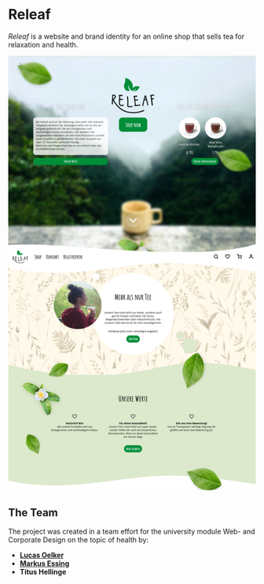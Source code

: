 # Releaf

_Releaf_ is a website and brand identity for an online shop that sells tea for relaxation and health.

![Startpage Screenshot](docs/images/startpage.png)

## The Team

The project was created in a team effort for the university module Web- and Corporate Design on the topic of health by:

- [**Lucas Oelker**](https://lucasoe.com/)
- [**Markus Essing**](https://markus-essing.me/)
- **Titus Hellinge**
